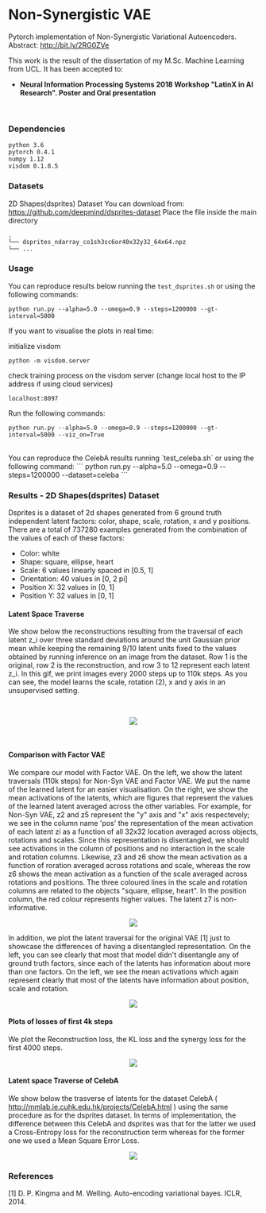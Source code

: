 # Non-Synergistic VAE
Pytorch implementation of Non-Synergistic Variational Autoencoders. Abstract: http://bit.ly/2RG0ZVe 

This work is the result of the dissertation of my M.Sc. Machine Learning from UCL.
It has been accepted to:
<ul style="list-style-type:disc">
  <li><b>Neural Information Processing Systems 2018 Workshop "LatinX in AI Research". Poster and Oral presentation</b></li>
</ul>
<br>

### Dependencies
```
python 3.6
pytorch 0.4.1
numpy 1.12
visdom 0.1.8.5
```

### Datasets
2D Shapes(dsprites) Dataset
You can download from: https://github.com/deepmind/dsprites-dataset
Place the file inside the main directory
```
.
└── dsprites_ndarray_co1sh3sc6or40x32y32_64x64.npz
└── ...
```

### Usage
You can reproduce results below running the `test_dsprites.sh` or using the following commands:
```
python run.py --alpha=5.0 --omega=0.9 --steps=1200000 --gt-interval=5000
```
If you want to visualise the plots in real time:

initialize visdom
```
python -m visdom.server
```

check training process on the visdom server (change local host to the IP address if using cloud services)
```
localhost:8097
```
Run the following commands:
```
python run.py --alpha=5.0 --omega=0.9 --steps=1200000 --gt-interval=5000 --viz_on=True
```

<br>
You can reproduce the CelebA results running `test_celeba.sh` or using the following command: 
```
python run.py --alpha=5.0 --omega=0.9 --steps=1200000 --dataset=celeba
```


### Results - 2D Shapes(dsprites) Dataset

Dsprites is a dataset of 2d shapes generated from 6 ground truth independent latent factors: color, shape, scale, rotation, x and y positions. There are a total of 737280 examples generated from the combination of the values of each of these factors:

* Color: white
* Shape: square, ellipse, heart
* Scale: 6 values linearly spaced in [0.5, 1]
* Orientation: 40 values in [0, 2 pi]
* Position X: 32 values in [0, 1]
* Position Y: 32 values in [0, 1]

#### Latent Space Traverse

We show below the reconstructions resulting from the traversal of each latent z_i over three standard deviations around the unit Gaussian prior mean while keeping the remaining 9/10 latent units fixed to the values obtained by running inference on an image from the dataset. Row 1 is the original, row 2 is the reconstruction, and row 3 to 12 represent each latent z_i. In this gif, we print images every 2000 steps up to 110k steps. As you can see, the model learns the scale, rotation (2), x and y axis in an unsupervised setting. 

<br>
<p align="center">
<img src=misc/traversals.gif>
</p>
<br>

#### Comparison with Factor VAE

We compare our model with Factor VAE. On the left, we show the latent traversals (110k steps) for Non-Syn VAE and Factor VAE. We put the name of the learned latent for an easier visualisation. On the right, we show the mean activations of the latents, which are figures that represent the values of the learned latent averaged across the other variables. For example, for Non-Syn VAE, z2 and z5 represent the "y" axis and "x" axis respectevely; we see in the column name 'pos' the representation of the mean activation of each latent zi as a function of all 32x32 location averaged across objects, rotations and scales. Since this representation is disentangled, we should see activations in the column of positions and no interaction in the scale and rotation columns. Likewise, z3 and z6 show the mean activation as a function of roration averaged across rotations and scale, whereas the row z6 shows the mean activation as a function of the scale averaged across rotations and positions. The three coloured lines in the scale and rotation columns are related to the objects "square, ellipse, heart". In the position column, the red colour represents higher values. The latent z7 is non-informative.

<p align="center">
<img src=misc/latents.png>
</p>

In addition, we plot the latent traversal for the original VAE [1] just to showcase the differences of having a disentangled representation. On the left, you can see clearly that most that model didn't disentangle any of ground truth factors, since each of the latents has information about more than one factors. On the left, we see the mean activations which again represent clearly that most of the latents have information about position, scale and rotation.

<p align="center">
<img src=misc/VAE_traversals.png>
</p>

#### Plots of losses of first 4k steps

We plot the Reconstruction loss, the KL loss and the synergy loss for the first 4000 steps.

<p align="center">
<img src=misc/plots.png>
</p>

#### Latent space Traverse of CelebA

We show below the trasverse of latents for the dataset CelebA ( http://mmlab.ie.cuhk.edu.hk/projects/CelebA.html ) using the same procedure as for the dsprites dataset. In terms of implementation, the difference between this CelebA and dsprites was that for the latter we used a Cross-Entropy loss for the reconstruction term whereas for the former one we used a Mean Square Error Loss. 

<p align="center">
<img src=misc/faces_celeba.png>
</p>

### References

[1] D. P. Kingma and M. Welling. Auto-encoding variational bayes. ICLR, 2014.

